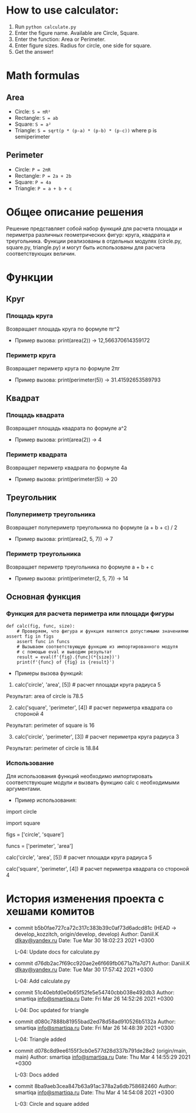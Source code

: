 
# How to use calculator:
1. Run `python calculate.py`
2. Enter the figure name. Available are Circle, Square.
3. Enter the function: Area or Perimeter.
4. Enter figure sizes. Radius for circle, one side for square.
5. Get the answer!

# Math formulas
## Area
- Circle: `S = πR²`
- Rectangle: `S = ab`
- Square: `S = a²`
- Triangle: `S = sqrt(p * (p-a) * (p-b) * (p-c))` where p is semiperimeter

## Perimeter
- Circle: `P = 2πR`
- Rectangle: `P = 2a + 2b`
- Square: `P = 4a`
- Triangle: `P = a + b + c`

# Общее описание решения
Решение представляет собой набор функций для расчета площади и периметра различных геометрических фигур: круга, квадрата и треугольника. Функции реализованы в отдельных модулях (circle.py, square.py, triangle.py) и могут быть использованы для расчета соответствующих величин.

# Функции
## Круг
### Площадь круга
Возвращает площадь круга по формуле πr^2
- Пример вызова:
    print(area(2))
    -> 12,566370614359172
### Периметр круга
Возвращает периметр круга по формуле 2πr
- Пример вызова:
    print(perimeter(5))
    -> 31.41592653589793

## Квадрат
### Площадь квадрата
Возвращает площадь квадрата по формуле a^2
- Пример вызова:
    print(area(2))
    -> 4
### Периметр квадрата
Возвращает периметр квадрата по формуле 4a
- Пример вызова:
    print(perimeter(5))
    -> 20

## Треугольник
### Полупериметр треугольника
Возвращает полупериметр треугольника по формуле (a + b + c) / 2
- Пример вызова:
    print(area(2, 5, 7))
    -> 7
### Периметр треугольника
Возвращает периметр треугольника по формуле a + b + c
- Пример вызова:
    print(perimeter(2, 5, 7))
    -> 14
  
## Основная функция
### Функция для расчета периметра или площади фигуры
    def calc(fig, func, size): 
        # Проверяем, что фигура и функция являются допустимыми значениями        assert fig in figs 
        assert func in funcs 
        # Вызываем соответствующую функцию из импортированного модуля 
        # с помощью eval и выводим результат 
        result = eval(f'{fig}.{func}(*{size})') 
        print(f'{func} of {fig} is {result}') 

- Примеры вызова функций:
1. calc('circle', 'area', [5])  # расчет площади круга радиуса 5 

Результат: area of circle is 78.5

2. calc('square', 'perimeter', [4])  # расчет периметра квадрата со стороной 4 

Результат: perimeter of square is 16

3. calc('circle', 'perimeter', [3])  # расчет периметра круга радиуса 3 

Результат: perimeter of circle is 18.84

### Использование
Для использования функций необходимо импортировать соответствующие модули и вызвать функцию calc с необходимыми аргументами.

- Пример использования:

import circle

import square


figs = ['circle', 'square']

funcs = ['perimeter', 'area']


calc('circle', 'area', [5])  # расчет площади круга радиуса 5 

calc('square', 'perimeter', [4])  # расчет периметра квадрата со стороной 4

# История изменения проекта с хешами комитов
- commit b5b0fae727ca72c317c383b39c0af73d6adcd81c (HEAD -> develop_kozzitch, origin/develop, develop)
Author: Daniil.K <dlkay@yandex.ru>
Date:   Tue Mar 30 18:02:23 2021 +0300

    L-04: Update docs for calculate.py

- commit d76db2ac7f69cc920ae2e6f669fb0671a7fa7d71
Author: Daniil.K <dlkay@yandex.ru>
Date:   Tue Mar 30 17:57:42 2021 +0300

    L-04: Add calculate.py

- commit 51c40ebfd0e0b65f52fe5e54740cbb038e492db3
Author: smartiqa <info@smartiqa.ru>
Date:   Fri Mar 26 14:52:26 2021 +0300

    L-04: Doc updated for triangle

- commit d080c7888b81955bad2ed78d58ad910526b5132a
Author: smartiqa <info@smartiqa.ru>
Date:   Fri Mar 26 14:48:39 2021 +0300

    L-04: Triangle added

- commit d078c8d9ee6155f3cb0e577d28d337b791de28e2 (origin/main, main)
Author: smartiqa <info@smartiqa.ru>
Date:   Thu Mar 4 14:55:29 2021 +0300

    L-03: Docs added

- commit 8ba9aeb3cea847b63a91ac378a2a6db758682460
Author: smartiqa <info@smartiqa.ru>
Date:   Thu Mar 4 14:54:08 2021 +0300

    L-03: Circle and square added

